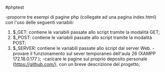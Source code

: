 #phptest

-proporre tre esempi di pagine php (collegate ad una pagina index.html) con l'uso delle seguenti variabili:
1) $_GET: contiene le variabili passate allo script tramite la modalità GET;
2) $_POST: contiene le variabili passate allo script tramite la modalità POST;
3) $_SERVER: contiene le variabili passate allo script dal server Web.
-provare il funzionamento sul sever temporaneo dell'aula 26 (XAMPP 172.18.0.177 );
-caricare le pagine sul proprio deposito personale (https://github.com/), con un breve descrizione del progetto;
